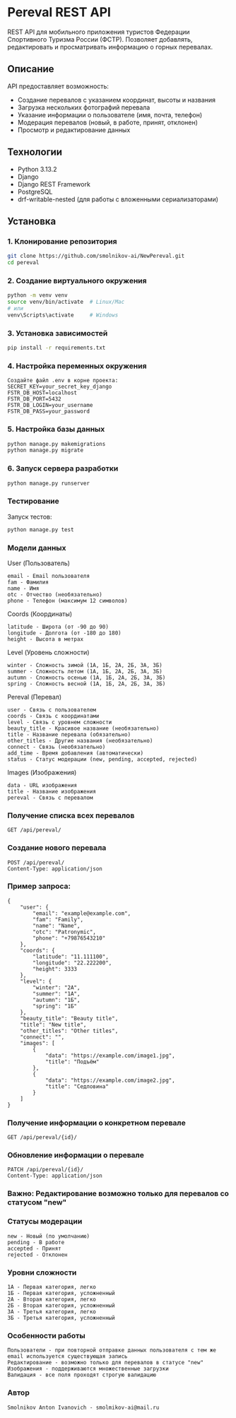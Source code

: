 # Pereval REST API

REST API для мобильного приложения туристов Федерации Спортивного Туризма России (ФСТР). Позволяет добавлять, редактировать и просматривать информацию о горных перевалах.

## Описание

API предоставляет возможность:
- Создание перевалов с указанием координат, высоты и названия
- Загрузка нескольких фотографий перевала
- Указание информации о пользователе (имя, почта, телефон)
- Модерация перевалов (новый, в работе, принят, отклонен)
- Просмотр и редактирование данных

## Технологии

- Python 3.13.2
- Django
- Django REST Framework
- PostgreSQL
- drf-writable-nested (для работы с вложенными сериализаторами)

## Установка

### 1. Клонирование репозитория
```bash
git clone https://github.com/smolnikov-ai/NewPereval.git
cd pereval
```

### 2. Создание виртуального окружения
```bash
python -m venv venv
source venv/bin/activate  # Linux/Mac
# или
venv\Scripts\activate     # Windows
```

### 3. Установка зависимостей
```bash
pip install -r requirements.txt
```

### 4. Настройка переменных окружения
```
Создайте файл .env в корне проекта:
SECRET_KEY=your_secret_key_django
FSTR_DB_HOST=localhost
FSTR_DB_PORT=5432
FSTR_DB_LOGIN=your_username
FSTR_DB_PASS=your_password
```

### 5. Настройка базы данных
```bash
python manage.py makemigrations
python manage.py migrate
```

### 6. Запуск сервера разработки
```bash
python manage.py runserver
```

### Тестирование
Запуск тестов:
```bash
python manage.py test
```

### Модели данных
User (Пользователь)
```
email - Email пользователя
fam - Фамилия
name - Имя
otc - Отчество (необязательно)
phone - Телефон (максимум 12 символов)
```

Coords (Координаты)
```
latitude - Широта (от -90 до 90)
longitude - Долгота (от -180 до 180)
height - Высота в метрах
```

Level (Уровень сложности)
```
winter - Сложность зимой (1А, 1Б, 2А, 2Б, 3А, 3Б)
summer - Сложность летом (1А, 1Б, 2А, 2Б, 3А, 3Б)
autumn - Сложность осенью (1А, 1Б, 2А, 2Б, 3А, 3Б)
spring - Сложность весной (1А, 1Б, 2А, 2Б, 3А, 3Б)
```

Pereval (Перевал)
```
user - Связь с пользователем
coords - Связь с координатами
level - Связь с уровнем сложности
beauty_title - Красивое название (необязательно)
title - Название перевала (обязательно)
other_titles - Другие названия (необязательно)
connect - Связь (необязательно)
add_time - Время добавления (автоматически)
status - Статус модерации (new, pending, accepted, rejected)
```

Images (Изображения)
```
data - URL изображения
title - Название изображения
pereval - Связь с перевалом
```

### Получение списка всех перевалов
```
GET /api/pereval/
```

### Создание нового перевала
```
POST /api/pereval/
Content-Type: application/json
```

### Пример запроса:
```
{
    "user": {
        "email": "example@example.com",
        "fam": "Family",
        "name": "Name",
        "otc": "Patronymic",
        "phone": "+79876543210"
    },
    "coords": {
        "latitude": "11.111100",
        "longitude": "22.222200",
        "height": 3333
    },
    "level": {
        "winter": "2А",
        "summer": "1А",
        "autumn": "1Б",
        "spring": "1Б"
    },
    "beauty_title": "Beauty title",
    "title": "New title",
    "other_titles": "Other titles",
    "connect": "",
    "images": [
        {
            "data": "https://example.com/image1.jpg",
            "title": "Подъём"
        },
        {
            "data": "https://example.com/image2.jpg",
            "title": "Седловина"
        }
    ]
}
```

### Получение информации о конкретном перевале
```
GET /api/pereval/{id}/
```

### Обновление информации о перевале
```
PATCH /api/pereval/{id}/
Content-Type: application/json
```
### Важно: Редактирование возможно только для перевалов со статусом "new"


### Статусы модерации
```
new - Новый (по умолчанию)
pending - В работе
accepted - Принят
rejected - Отклонен
```

### Уровни сложности
```
1А - Первая категория, легко
1Б - Первая категория, усложненный
2А - Вторая категория, легко
2Б - Вторая категория, усложненный
3А - Третья категория, легко
3Б - Третья категория, усложненный
```

### Особенности работы
```
Пользователи - при повторной отправке данных пользователя с тем же email используется существующая запись
Редактирование - возможно только для перевалов в статусе "new"
Изображения - поддерживаются множественные загрузки
Валидация - все поля проходят строгую валидацию
```

### Автор
```
Smolnikov Anton Ivanovich - smolmikov-ai@mail.ru
```


